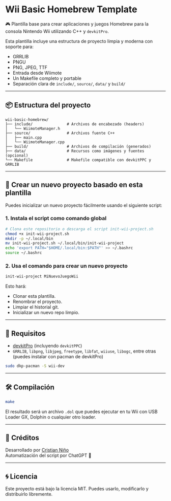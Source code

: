 # Wii Basic Homebrew Template

🎮 Plantilla base para crear aplicaciones y juegos Homebrew para la consola Nintendo Wii utilizando C++ y `devkitPro`.

Esta plantilla incluye una estructura de proyecto limpia y moderna con soporte para:
- GRRLIB
- PNGU
- PNG, JPEG, TTF
- Entrada desde Wiimote
- Un Makefile completo y portable
- Separación clara de `include/`, `source/`, `data/` y `build/`

---

## 📦 Estructura del proyecto

```
wii-basic-homebrew/
├── include/               # Archivos de encabezado (headers)
│   └── WiimoteManager.h
├── source/                # Archivos fuente C++
│   ├── main.cpp
│   └── WiimoteManager.cpp
├── build/                 # Archivos de compilación (generados)
├── data/                  # Recursos como imágenes y fuentes (opcional)
└── Makefile               # Makefile compatible con devkitPPC y GRRLIB
```

---

## 🚀 Crear un nuevo proyecto basado en esta plantilla

Puedes inicializar un nuevo proyecto fácilmente usando el siguiente script:

### 1. Instala el script como comando global

```bash
# Clona este repositorio o descarga el script init-wii-project.sh
chmod +x init-wii-project.sh
mkdir -p ~/.local/bin
mv init-wii-project.sh ~/.local/bin/init-wii-project
echo 'export PATH="$HOME/.local/bin:$PATH"' >> ~/.bashrc
source ~/.bashrc
```

### 2. Usa el comando para crear un nuevo proyecto

```bash
init-wii-project MiNuevoJuegoWii
```

Esto hará:

- Clonar esta plantilla.
- Renombrar el proyecto.
- Limpiar el historial git.
- Inicializar un nuevo repo limpio.

---

## 🧰 Requisitos

- [devkitPro](https://devkitpro.org/wiki/Getting_Started) (incluyendo `devkitPPC`)
- `GRRLIB`, `libpng`, `libjpeg`, `freetype`, `libfat`, `wiiuse`, `libogc`, entre otras (puedes instalar con pacman de devkitPro)

```bash
sudo dkp-pacman -S wii-dev
```

---

## 🛠 Compilación

```bash
make
```

El resultado será un archivo `.dol` que puedes ejecutar en tu Wii con USB Loader GX, Dolphin o cualquier otro loader.

---

## 📄 Créditos

Desarrollado por [Cristian Niño](https://github.com/cristianino)  
Automatización del script por ChatGPT 🤖

---

## 🌀 Licencia

Este proyecto está bajo la licencia MIT. Puedes usarlo, modificarlo y distribuirlo libremente.
